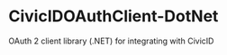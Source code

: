CivicIDOAuthClient-DotNet
=========================

OAuth 2 client library (.NET) for integrating with CivicID
